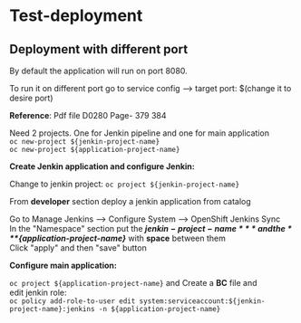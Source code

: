 # Test-deployment
## Deployment with different port
  By default the application will run on port 8080. 
  
  To run it on different port go to service config --> target port: $(change it to desire port)

**Reference**: Pdf file D0280 Page- 379 384

Need 2 projects. One for Jenkin pipeline and one for main application \
`oc new-project ${jenkin-project-name}` \
`oc new-project ${application-project-name}`


**Create Jenkin application and configure Jenkin:**

Change to jenkin project: `oc project ${jenkin-project-name}`

From **developer** section deploy a jenkin application from catalog 

Go to Manage Jenkins --> Configure System --> OpenShift Jenkins Sync \
In the "Namespace" section put the ***${jenkin-project-name}*** and the ***${application-project-name}*** with **space** between them \
Click "apply" and then "save" button 


**Configure main application:**

`oc project ${application-project-name}` and Create a **BC** file and \
edit jenkin role: \
`oc policy add-role-to-user edit system:serviceaccount:${jenkin-project-name}:jenkins -n ${application-project-name}`
  
  
